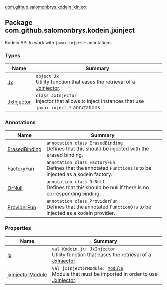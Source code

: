 [com.github.salomonbrys.kodein.jxinject](.)

## Package com.github.salomonbrys.kodein.jxinject

Kodein API to work with `javax.inject.*` annotations.

### Types

| Name | Summary |
|---|---|
| [Jx](-jx/index.md) | `object Jx`<br>Utility function that eases the retrieval of a [JxInjector](-jx-injector/index.md). |
| [JxInjector](-jx-injector/index.md) | `class JxInjector`<br>Injector that allows to inject instances that use `javax.inject.*` annotations. |

### Annotations

| Name | Summary |
|---|---|
| [ErasedBinding](-erased-binding/index.md) | `annotation class ErasedBinding`<br>Defines that this should be injected with the erased binding. |
| [FactoryFun](-factory-fun/index.md) | `annotation class FactoryFun`<br>Defines that the annotated `Function1` is to be injected as a kodein factory. |
| [OrNull](-or-null/index.md) | `annotation class OrNull`<br>Defines that this should be null if there is no corresponding binding. |
| [ProviderFun](-provider-fun/index.md) | `annotation class ProviderFun`<br>Defines that the annotated `Function0` is to be injected as a kodein provider. |

### Properties

| Name | Summary |
|---|---|
| [jx](jx.md) | `val `[`Kodein`](../com.github.salomonbrys.kodein/-kodein/index.md)`.jx: `[`JxInjector`](-jx-injector/index.md)<br>Utility function that eases the retrieval of a [JxInjector](-jx-injector/index.md). |
| [jxInjectorModule](jx-injector-module.md) | `val jxInjectorModule: `[`Module`](../com.github.salomonbrys.kodein/-kodein/-module/index.md)<br>Module that must be imported in order to use [JxInjector](-jx-injector/index.md). |
